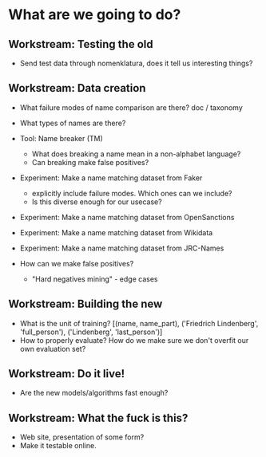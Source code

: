 # What are we going to do?

## Workstream: Testing the old 

* Send test data through nomenklatura, does it tell us interesting things?

## Workstream: Data creation 

* What failure modes of name comparison are there? doc / taxonomy
* What types of names are there?

* Tool: Name breaker (TM)
    * What does breaking a name mean in a non-alphabet language?
    * Can breaking make false positives?
* Experiment: Make a name matching dataset from Faker
    * explicitly include failure modes. Which ones can we include?
    * Is this diverse enough for our usecase?
* Experiment: Make a name matching dataset from OpenSanctions
* Experiment: Make a name matching dataset from Wikidata
* Experiment: Make a name matching dataset from JRC-Names
* How can we make false positives?
    * "Hard negatives mining" - edge cases


## Workstream: Building the new

* What is the unit of training?
    [(name, name_part), ('Friedrich Lindenberg', 'full_person'), ('Lindenberg', 'last_person')]
* How to properly evaluate? How do we make sure we don't overfit our own evaluation set?

## Workstream: Do it live!

* Are the new models/algorithms fast enough?


## Workstream: What the fuck is this?

* Web site, presentation of some form?
* Make it testable online.